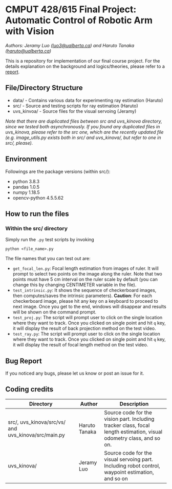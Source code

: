 # CMPUT 428/615 Final Project: Automatic Control of Robotic Arm with Vision 

*Authors: Jeramy Luo (luo3@ualberta.ca) and Haruto Tanaka (haruto@ualberta.ca)*   

This is a repository for implementation of our final course project. For the details explanation on the background and logics/theories, please refer to a [report](https://docs.google.com/document/d/1FystrSGz50eCrUJ6BVAPnOpcD9QNgFxlwvj33sWsYLY/edit). 

## File/Directory Structure 
- data/ - Contains various data for experimenting ray estimation (Haruto)
- src/ - Source and testing scripts for ray estimation (Haruto)
- uvs_kinvoa/ - Source files for the visual servoing (Jeramy)  

*Note that there are duplicated files between src and uvs_kinova directory, since we tested both asynchronously. If you found any duplicated files in uvs_kinova, please refer to the src one, which are the recently updated file (e.g. image_utils.py exists both in src/ and uvs_kinova/, but refer to one in src/, please).*  

## Environment 
Followings are the package versions (within src/):  
- python 3.8.3
- pandas 1.0.5
- numpy 1.18.5
- opencv-python 4.5.5.62

## How to run the files 
### Within the src/ directory 
Simply run the ```.py``` test scripts by invoking 
```
python <file_name>.py
```  
The file names that you can test out are: 

- ```get_focal_len.py```: Focal length estimation from images of ruler. It will prompt to select two points on the image along the ruler. Note that two points must have 5 cm interval on the ruler scale by default (you can change this by changing CENTIMETER variable in the file).
- ```test_intrinsic.py```: It shows the sequence of checkerboard images, then computes/saves the intrinsic parameters). **Caution**: For each checkerboard image, please hit any key on a keyboard to proceed to next image. Once you get to the end, windows will disappear and results will be shown on the command prompt. 
- ```test_proj.py```: The script will prompt user to click on the single location where they want to track. Once you clicked on single point and hit ```q``` key, it will display the result of back projection method on the test video. 
- ```test_ray.py```: The script will prompt user to click on the single location where they want to track. Once you clicked on single point and hit ```q``` key, it will display the result of focal length method on the test video.

## Bug Report 
If you noticed any bugs, please let us know or post an issue for it. 

## Coding credits
| Directory | Author | Description | 
| --------- | ------ | ----------- | 
| src/, uvs_kinova/src/vs/ and uvs_kinova/src/main.py  | Haruto Tanaka | Source code for the vision part. Including tracker class, focal length estimation, visual odometry class, and so on. | 
| uvs_kinova/ | Jeramy Luo | Source code for the visual servoing part. Including robot control, waypoint estimation, and so on | 
